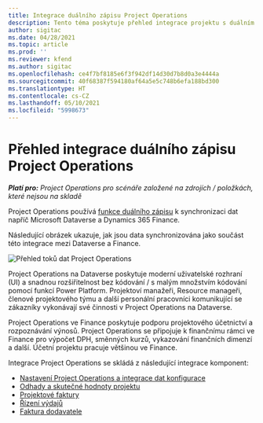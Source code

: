 ```yaml
---
title: Integrace duálního zápisu Project Operations
description: Tento téma poskytuje přehled integrace projektu s duálním zápisem Project Operations.
author: sigitac
ms.date: 04/28/2021
ms.topic: article
ms.prod: ''
ms.reviewer: kfend
ms.author: sigitac
ms.openlocfilehash: ce4f7bf8185e6f3f942df14d30d7b8d0a3e4444a
ms.sourcegitcommit: 40f68387f594180af64a5e5c748b6efa188bd300
ms.translationtype: HT
ms.contentlocale: cs-CZ
ms.lasthandoff: 05/10/2021
ms.locfileid: "5998673"
---
```

# <a name="project-operations-dual-write-integration-overview"></a>Přehled integrace duálního zápisu Project Operations

_**Platí pro:** Project Operations pro scénáře založené na zdrojích / položkách, které nejsou na skladě_

Project Operations používá [funkce duálního zápisu](/dynamics365/fin-ops-core/dev-itpro/data-entities/dual-write/dual-write-home-page) k synchronizaci dat napříč Microsoft Dataverse a Dynamics 365 Finance.

Následující obrázek ukazuje, jak jsou data synchronizována jako součást této integrace mezi Dataverse a Finance.

![Přehled toků dat Project Operations](./media/ProjectOperationsFlows.jpg)

Project Operations na Dataverse poskytuje moderní uživatelské rozhraní (UI) a snadnou rozšiřitelnost bez kódování / s malým množstvím kódování pomocí funkcí Power Platform. Projektoví manažeři, Resource manageři, členové projektového týmu a další personální pracovníci komunikující se zákazníky vykonávají své činnosti v Project Operations na Dataverse.

Project Operations ve Finance poskytuje podporu projektového účetnictví a rozpoznávání výnosů. Project Operations se připojuje k finančnímu rámci ve Finance pro výpočet DPH, směnných kurzů, vykazování finančních dimenzí a další. Účetní projektu pracuje většinou ve Finance.

Integrace Project Operations se skládá z následující integrace komponent:


- [Nastavení Project Operations a integrace dat konfigurace](resource-dual-write-setup-integration.md) 
- [Odhady a skutečné hodnoty projektu](resource-dual-write-estimates-actuals.md)
- [Projektové faktury](resource-dual-write-project-invoice.md)
- [Řízení výdajů](resource-dual-write-expense.md)
- [Faktura dodavatele](resource-dual-write-vendor-invoice.md)
